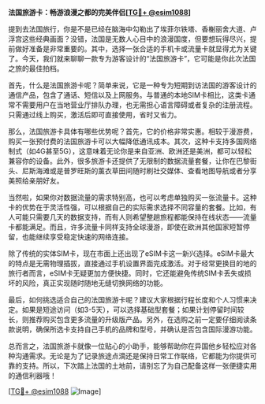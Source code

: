 **法国旅游卡：畅游浪漫之都的完美伴侣[[TG💪+ @esim1088](https://t.me/s/esim1088)]**

提到去法国旅行，你是不是已经在脑海中勾勒出了埃菲尔铁塔、香榭丽舍大道、卢浮宫这些经典画面？没错，法国是无数人心目中的浪漫国度，但要想玩得尽兴，提前做好准备是非常重要的。其中，选择一张合适的手机卡或流量卡就显得尤为关键了。今天，我们就来聊聊一款专为游客设计的“法国旅游卡”，它可能是你此次法国之旅的最佳拍档。

首先，什么是法国旅游卡呢？简单来说，它是一种专为短期到访法国的游客设计的通信产品，包含了通话、短信以及上网服务。与普通的本地SIM卡相比，这类卡通常不需要用户在当地营业厅排队办理，也无需担心语言障碍或者复杂的注册流程。只需通过线上购买，激活后即可直接使用，省时又省力。

那么，法国旅游卡具体有哪些优势呢？首先，它的价格非常实惠。相较于漫游费，购买一张预付费的法国旅游卡可以大幅降低通讯成本。其次，这种卡支持多国网络制式（如4G甚至5G），这意味着无论你是来自亚洲、欧洲还是美洲，都可以轻松兼容你的设备。此外，很多旅游卡还提供了无限制的数据流量套餐，让你在巴黎街头、尼斯海滩或是普罗旺斯的薰衣草田间随时刷社交媒体、查看地图导航或者分享美照给亲朋好友。

当然啦，如果你对数据流量的需求特别高，也可以考虑单独购买一张流量卡。这种卡的优势在于灵活性强，可以根据自己的实际需求选择不同容量的套餐。比如，有人可能只需要几天的数据支持，而有人则希望整趟旅程都能保持在线状态——流量卡都能满足。而且，许多流量卡同样支持全球漫游，即使在欧洲其他国家短暂停留，也能继续享受稳定快速的网络连接。

除了传统的实体SIM卡，现在市面上还出现了eSIM卡这一新兴选择。eSIM卡最大的特点是无需物理插拔，直接通过手机设置界面完成激活。对于经常更换目的地的旅行者而言，eSIM卡无疑更加方便快捷。同时，它还能避免传统SIM卡丢失或损坏的风险，真正实现随时随地无缝切换网络的功能。

最后，如何挑选适合自己的法国旅游卡呢？建议大家根据行程长度和个人习惯来决定。如果是短途访问（如3-5天），可以选择基础型套餐；如果计划停留时间较长，则推荐购买包含更多流量的升级版产品。另外，在选购之前一定要仔细阅读条款说明，确保所选卡支持自己手机的品牌和型号，并确认是否包含国际漫游功能。

总而言之，法国旅游卡就像一位贴心的小助手，能够帮助你在异国他乡轻松应对各种沟通需求。无论是为了记录旅途点滴还是保持日常工作联络，它都能为你提供可靠的支持。所以，下次踏上法国的土地前，请别忘了为自己配备这样一张便捷实用的通信利器哦！

[[TG💪+ @esim1088](https://t.me/s/esim1088) ![Image](https://i.postimg.cc/4NQfJmqS/Snipaste-2025-05-13-00-14-12.png)]
